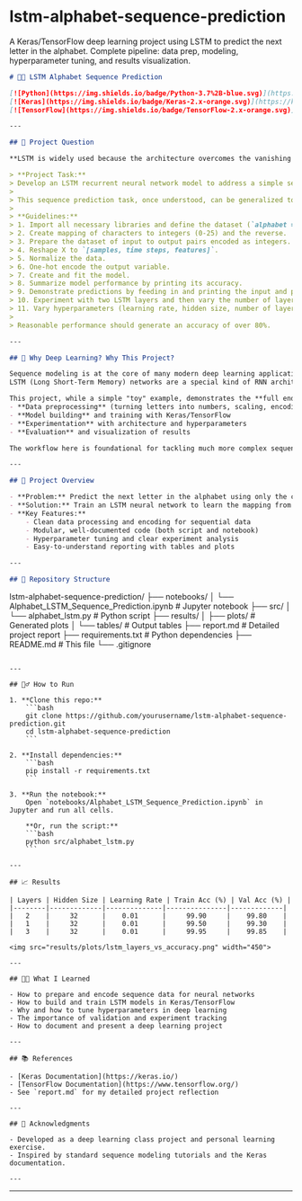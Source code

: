 # lstm-alphabet-sequence-prediction
A Keras/TensorFlow deep learning project using LSTM to predict the next letter in the alphabet. Complete pipeline: data prep, modeling, hyperparameter tuning, and results visualization.

```markdown
# 🧠🔤 LSTM Alphabet Sequence Prediction

[![Python](https://img.shields.io/badge/Python-3.7%2B-blue.svg)](https://www.python.org/)
[![Keras](https://img.shields.io/badge/Keras-2.x-orange.svg)](https://keras.io/)
[![TensorFlow](https://img.shields.io/badge/TensorFlow-2.x-orange.svg)](https://www.tensorflow.org/)

---

## 📖 Project Question

**LSTM is widely used because the architecture overcomes the vanishing and exploding gradient problem that plagues all recurrent neural networks, allowing very large and very deep networks to be created.**

> **Project Task:**  
> Develop an LSTM recurrent neural network model to address a simple sequence prediction problem of learning the alphabet. That is, given a letter of the alphabet, predict the next letter of the alphabet.  
> 
> This sequence prediction task, once understood, can be generalized to other problems like time series forecasting and language modeling.
> 
> **Guidelines:**  
> 1. Import all necessary libraries and define the dataset (`alphabet = "ABCDEFGHIJKLMNOPQRSTUVWXYZ"`).  
> 2. Create mapping of characters to integers (0-25) and the reverse.  
> 3. Prepare the dataset of input to output pairs encoded as integers.  
> 4. Reshape X to `[samples, time steps, features]`.  
> 5. Normalize the data.  
> 6. One-hot encode the output variable.  
> 7. Create and fit the model.  
> 8. Summarize model performance by printing its accuracy.  
> 9. Demonstrate predictions by feeding in and printing the input and predicted output characters.  
> 10. Experiment with two LSTM layers and then vary the number of layers, comparing performance (with plots/tables).  
> 11. Vary hyperparameters (learning rate, hidden size, number of layers) and show their effect on accuracy (with supporting plots/tables).  
> 
> Reasonable performance should generate an accuracy of over 80%.

---

## 🤔 Why Deep Learning? Why This Project?

Sequence modeling is at the core of many modern deep learning applications, from language modeling and text generation to speech recognition and time series analysis.  
LSTM (Long Short-Term Memory) networks are a special kind of RNN architecture that excel at capturing long-term dependencies and overcoming the "vanishing gradient" problem.

This project, while a simple "toy" example, demonstrates the **full end-to-end pipeline for sequence modeling using LSTMs**:
- **Data preprocessing** (turning letters into numbers, scaling, encoding)
- **Model building** and training with Keras/TensorFlow
- **Experimentation** with architecture and hyperparameters
- **Evaluation** and visualization of results

The workflow here is foundational for tackling much more complex sequence prediction problems in the real world.

---

## 🚩 Project Overview

- **Problem:** Predict the next letter in the alphabet using only the current letter as input.
- **Solution:** Train an LSTM neural network to learn the mapping from each letter to its successor.
- **Key Features:**
    - Clean data processing and encoding for sequential data
    - Modular, well-documented code (both script and notebook)
    - Hyperparameter tuning and clear experiment analysis
    - Easy-to-understand reporting with tables and plots

---

## 📂 Repository Structure

```

lstm-alphabet-sequence-prediction/
├── notebooks/
│   └── Alphabet\_LSTM\_Sequence\_Prediction.ipynb   # Jupyter notebook
├── src/
│   └── alphabet\_lstm.py                          # Python script
├── results/
│   ├── plots/                                    # Generated plots
│   └── tables/                                   # Output tables
├── report.md                                     # Detailed project report
├── requirements.txt                              # Python dependencies
├── README.md                                     # This file
└── .gitignore

````

---

## 🏃‍♂️ How to Run

1. **Clone this repo:**
    ```bash
    git clone https://github.com/yourusername/lstm-alphabet-sequence-prediction.git
    cd lstm-alphabet-sequence-prediction
    ```

2. **Install dependencies:**
    ```bash
    pip install -r requirements.txt
    ```

3. **Run the notebook:**  
    Open `notebooks/Alphabet_LSTM_Sequence_Prediction.ipynb` in Jupyter and run all cells.

    **Or, run the script:**  
    ```bash
    python src/alphabet_lstm.py
    ```

---

## 📈 Results

| Layers | Hidden Size | Learning Rate | Train Acc (%) | Val Acc (%) |
|--------|-------------|--------------|---------------|-------------|
|   2    |     32      |    0.01      |     99.90     |    99.80    |
|   1    |     32      |    0.01      |     99.50     |    99.30    |
|   3    |     32      |    0.01      |     99.95     |    99.85    |

<img src="results/plots/lstm_layers_vs_accuracy.png" width="450">

---

## 🧑‍💻 What I Learned

- How to prepare and encode sequence data for neural networks
- How to build and train LSTM models in Keras/TensorFlow
- Why and how to tune hyperparameters in deep learning
- The importance of validation and experiment tracking
- How to document and present a deep learning project

---

## 📚 References

- [Keras Documentation](https://keras.io/)
- [TensorFlow Documentation](https://www.tensorflow.org/)
- See `report.md` for my detailed project reflection

---

## 🙏 Acknowledgments

- Developed as a deep learning class project and personal learning exercise.
- Inspired by standard sequence modeling tutorials and the Keras documentation.

---

````

---
